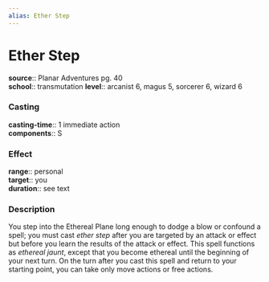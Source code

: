 ```yaml
---
alias: Ether Step
---
```


# Ether Step 

**source**:: Planar Adventures pg. 40  
**school**:: transmutation
**level**:: arcanist 6, magus 5, sorcerer 6, wizard 6

### Casting 

**casting-time**:: 1 immediate action  
**components**:: S

### Effect 

**range**:: personal  
**target**:: you  
**duration**:: see text

### Description 

You step into the Ethereal Plane long enough to dodge a blow or confound a spell; you must cast *ether step* after you are targeted by an attack or effect but before you learn the results of the attack or effect. This spell functions as *ethereal jaunt*, except that you become ethereal until the beginning of your next turn. On the turn after you cast this spell and return to your starting point, you can take only move actions or free actions.
